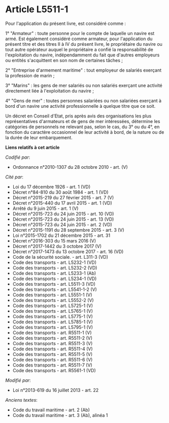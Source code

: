 # Article L5511-1

Pour l'application du présent livre, est considéré comme : 

1° "Armateur" : toute personne pour le compte de laquelle un navire est armé. Est également considéré comme armateur, pour
l'application du présent titre et des titres II à IV du présent livre, le propriétaire du navire ou tout autre opérateur
auquel le propriétaire a confié la responsabilité de l'exploitation du navire, indépendamment du fait que d'autres employeurs
ou entités s'acquittent en son nom de certaines tâches ; 

2° "Entreprise d'armement maritime" : tout employeur de salariés exerçant la profession de marin ; 

3° "Marins" : les gens de mer salariés ou non salariés exerçant une activité directement liée à l'exploitation du navire ; 

4° "Gens de mer" : toutes personnes salariées ou non salariées exerçant à bord d'un navire une activité professionnelle à
quelque titre que ce soit. 

Un décret en Conseil d'Etat, pris après avis des organisations les plus représentatives d'armateurs et de gens de mer
intéressées, détermine les catégories de personnels ne relevant pas, selon le cas, du 3° ou du 4°, en fonction du caractère
occasionnel de leur activité à bord, de la nature ou de la durée de leur embarquement.

**Liens relatifs à cet article**

_Codifié par_:

  - Ordonnance n°2010-1307 du 28 octobre 2010 - art. (V)

_Cité par_:

  - Loi du 17 décembre 1926 - art. 1 (VD)
  - Décret n°84-810 du 30 août 1984 - art. 1 (VD)
  - Décret n°2015-219 du 27 février 2015 - art. 7 (V)
  - Décret n°2015-440 du 17 avril 2015 - art. 1 (VD)
  - Arrêté du 9 juin 2015 - art. 1 (V)
  - Décret n°2015-723 du 24 juin 2015 - art. 10 (VD)
  - Décret n°2015-723 du 24 juin 2015 - art. 13 (VD)
  - Décret n°2015-723 du 24 juin 2015 - art. 2 (VD)
  - Décret n°2015-1191 du 28 septembre 2015 - art. 3 (V)
  - Loi n°2015-1702 du 21 décembre 2015 - art. 31
  - Décret n°2016-303 du 15 mars 2016 (V)
  - Décret n°2017-1442 du 3 octobre 2017 (V)
  - Décret n°2017-1473 du 13 octobre 2017 - art. 16 (VD)
  - Code de la sécurité sociale. - art. L311-3 (VD)
  - Code des transports - art. L5232-1 (VD)
  - Code des transports - art. L5232-2 (VD)
  - Code des transports - art. L5233-1 (Ab)
  - Code des transports - art. L5234-1 (VD)
  - Code des transports - art. L5511-3 (VD)
  - Code des transports - art. L5541-1-2 (V)
  - Code des transports - art. L5551-1 (V)
  - Code des transports - art. L5552-2 (V)
  - Code des transports - art. L5725-1 (V)
  - Code des transports - art. L5765-1 (V)
  - Code des transports - art. L5775-1 (V)
  - Code des transports - art. L5785-1 (V)
  - Code des transports - art. L5795-1 (V)
  - Code des transports - art. R5511-1 (V)
  - Code des transports - art. R5511-2 (V)
  - Code des transports - art. R5511-3 (V)
  - Code des transports - art. R5511-4 (V)
  - Code des transports - art. R5511-5 (V)
  - Code des transports - art. R5511-6 (V)
  - Code des transports - art. R5511-7 (V)
  - Code des transports - art. R5561-1 (VD)

_Modifié par_:

  - Loi n°2013-619 du 16 juillet 2013 - art. 22

_Anciens textes_:

  - Code du travail maritime - art. 2 (Ab)
  - Code du travail maritime - art. 3 (Ab), alinéa 1
